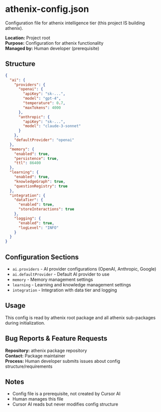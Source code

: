 # athenix-config.json

Configuration file for athenix intelligence tier (this project IS building athenix).

**Location:** Project root  
**Purpose:** Configuration for athenix functionality  
**Managed by:** Human developer (prerequisite)

## Structure

```json
{
  "ai": {
    "providers": {
      "openai": {
        "apiKey": "sk-...",
        "model": "gpt-4",
        "temperature": 0.7,
        "maxTokens": 4000
      },
      "anthropic": {
        "apiKey": "sk-...",
        "model": "claude-3-sonnet"
      }
    },
    "defaultProvider": "openai"
  },
  "memory": {
    "enabled": true,
    "persistence": true,
    "ttl": 86400
  },
  "learning": {
    "enabled": true,
    "knowledgeGraph": true,
    "questionRegistry": true
  },
  "integration": {
    "dataTier": {
      "enabled": true,
      "storeInteractions": true
    },
    "logging": {
      "enabled": true,
      "logLevel": "INFO"
    }
  }
}
```

## Configuration Sections

- `ai.providers` - AI provider configurations (OpenAI, Anthropic, Google)
- `ai.defaultProvider` - Default AI provider to use
- `memory` - Memory management settings
- `learning` - Learning and knowledge management settings
- `integration` - Integration with data tier and logging

## Usage

This config is read by athenix root package and all athenix sub-packages during initialization.

## Bug Reports & Feature Requests

**Repository:** athenix package repository  
**Contact:** Package maintainer  
**Process:** Human developer submits issues about config structure/requirements

## Notes

- Config file is a prerequisite, not created by Cursor AI
- Human manages this file
- Cursor AI reads but never modifies config structure
